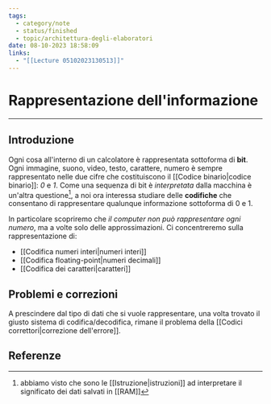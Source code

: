 ```yaml
---
tags:
  - category/note
  - status/finished
  - topic/architettura-degli-elaboratori
date: 08-10-2023 18:58:09
links:
  - "[[Lecture 05102023130513]]"
---
```

# Rappresentazione dell'informazione
---
## Introduzione
Ogni cosa all'interno di un calcolatore è rappresentata sottoforma di **bit**. Ogni immagine, suono, video, testo, carattere, numero è sempre rappresentato nelle due cifre che costituiscono il [[Codice binario|codice binario]]: _0_ e _1_. Come una sequenza di bit è _interpretata_ dalla macchina è un'altra questione[^1], a noi ora interessa studiare delle **codifiche** che consentano di rappresentare qualunque informazione sottoforma di 0 e 1.

In particolare scopriremo che _il computer non può rappresentare ogni numero_, ma a volte solo delle approssimazioni. Ci concentreremo sulla rappresentazione di:
- [[Codifica numeri interi|numeri interi]]
- [[Codifica floating-point|numeri decimali]]
- [[Codifica dei caratteri|caratteri]]

## Problemi e correzioni
A prescindere dal tipo di dati che si vuole rappresentare, una volta trovato il giusto sistema di codifica/decodifica, rimane il problema della [[Codici correttori|correzione dell'errore]].

## Referenze
[^1]: abbiamo visto che sono le [[Istruzione|istruzioni]] ad interpretare il significato dei dati salvati in [[RAM]]